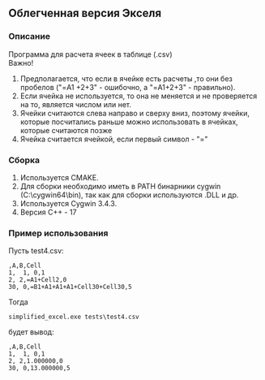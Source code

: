 ## Облегченная версия Экселя
### Описание
Программа для расчета ячеек в таблице (.csv) <br/>
Важно!<br/>
1. Предполагается, что если в ячейке есть расчеты ,то они без пробелов ("=A1 +2+3" - ошибочно, а "=A1+2+3" - правильно).<br/>
2. Если ячейка не используется, то она не меняется и не проверяется на то, является числом или нет.
3. Ячейки считаются слева направо и сверху вниз, поэтому ячейки, которые посчитались раньше можно использовать в ячейках, которые считаются позже
4. Ячейка считается ячейкой, если первый символ - "="

### Сборка
1. Используется CMAKE.
2. Для сборки необходимо иметь в PATH бинарники cygwin (C:\cygwin64\bin), так как для сборки используются .DLL и др. 
3. Используется Cygwin 3.4.3.
4. Версия С++ - 17

### Пример использования
Пусть test4.csv:
```
,A,B,Cell
1,  1, 0,1
2, 2,=A1+Cell2,0
30, 0,=B1+A1+A1+A1+Cell30+Cell30,5
```
Тогда
```
simplified_excel.exe tests\test4.csv
```
будет вывод:
```
,A,B,Cell
1,  1, 0,1
2, 2,1.000000,0
30, 0,13.000000,5
```
